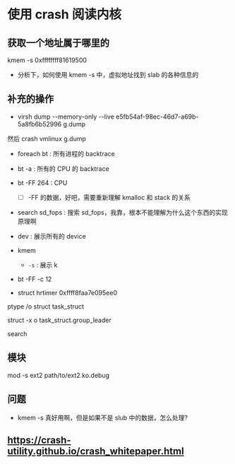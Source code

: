 # 使用 crash 阅读内核

## 获取一个地址属于哪里的
kmem -s 0xffffffff81619500

- 分析下，如何使用 kmem -s 中，虚拟地址找到 slab 的各种信息的

## 补充的操作
- virsh dump --memory-only --live e5fb54af-98ec-46d7-a69b-5a8fb6b52996 g.dump

然后 crash vmlinux g.dump

- foreach bt : 所有进程的 backtrace
- bt -a : 所有的 CPU 的 backtrace
- bt -FF  264 : CPU
  - [ ] -FF 的数据，好吧，需要重新理解 kmalloc 和 stack 的关系
- search sd_fops : 搜索 sd_fops，我靠，根本不能理解为什么这个东西的实现原理啊
- dev : 展示所有的 device
- kmem
  - `-s` : 展示 k

- bt -FF -c 12
- struct hrtimer 0xffff8faa7e095ee0

ptype /o struct task_struct

struct -x o task_struct.group_leader

search


## 模块
mod -s ext2 path/to/ext2.ko.debug

## 问题
- kmem -s 真好用啊，但是如果不是 slub 中的数据，怎么处理?

## https://crash-utility.github.io/crash_whitepaper.html
